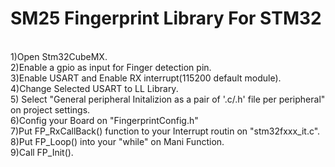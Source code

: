 # SM25 Fingerprint Library For STM32
 <br />
 1)Open Stm32CubeMX.
  <br />
 2)Enable a gpio as input for Finger detection pin.
  <br />
 3)Enable USART and Enable RX interrupt(115200 default module).
  <br />
 4)Change Selected USART to LL Library.
  <br />
 5) Select "General peripheral Initalizion as a pair of '.c/.h' file per peripheral" on project settings.
 <br />
 6)Config your Board on "FingerprintConfig.h"
  <br />
 7)Put FP_RxCallBack() function to your Interrupt routin on "stm32fxxx_it.c".
  <br />
 8)Put FP_Loop() into your "while" on Mani Function.
  <br />
 9)Call FP_Init().
  <br />

